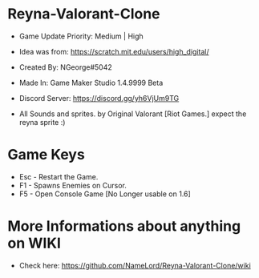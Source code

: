 # Reyna-Valorant-Clone
- Game Update Priority: Medium | High

- Idea was from: https://scratch.mit.edu/users/high_digital/
- Created By: NGeorge#5042
- Made In: Game Maker Studio 1.4.9999 Beta
- Discord Server: https://discord.gg/yh6VjUm9TG
- All Sounds and sprites. by Original Valorant [Riot Games.] expect the reyna sprite :)

# Game Keys
- Esc - Restart the Game.
- F1 - Spawns Enemies on Cursor.
- F5 - Open Console Game [No Longer usable on 1.6]

# More Informations about anything on WIKI
- Check here: https://github.com/NameLord/Reyna-Valorant-Clone/wiki
